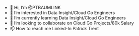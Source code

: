 - 👋 Hi, I’m @PTBAUMLINK
- 👀 I’m interested in Data Insight/Cloud Go Engineers
- 🌱 I’m currently learning Data Insight/Cloud Go Engineers
- 💞️ I’m looking to collaborate on Cloud Go Projects/80k Salary
- 📫 How to reach me Linked-In Patrick Trent

<!---
PTBAUMLINK/PTBAUMLINK is a ✨ special ✨ repository because its `README.md` (this file) appears on your GitHub profile.
You can click the Preview link to take a look at your changes.
--->

